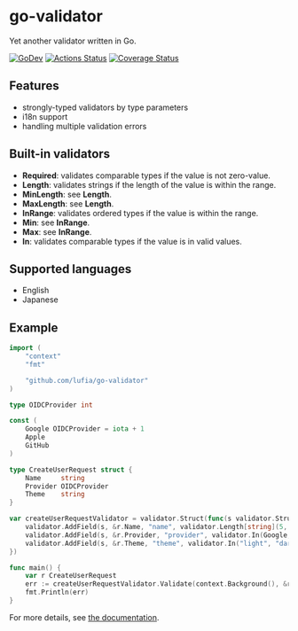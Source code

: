 # go-validator
Yet another validator written in Go.

[![GoDev][godev-image]][godev-url]
[![Actions Status][actions-image]][actions-url]
[![Coverage Status][coveralls-image]][coveralls-url]

## Features

* strongly-typed validators by type parameters
* i18n support
* handling multiple validation errors

## Built-in validators

* **Required**: validates comparable types if the value is not zero-value.
* **Length**: validates strings if the length of the value is within the range.
* **MinLength**: see **Length**.
* **MaxLength**: see **Length**.
* **InRange**: validates ordered types if the value is within the range.
* **Min**: see **InRange**.
* **Max**: see **InRange**.
* **In**: validates comparable types if the value is in valid values.

## Supported languages

* English
* Japanese

## Example

```go
import (
	"context"
	"fmt"

	"github.com/lufia/go-validator"
)

type OIDCProvider int

const (
	Google OIDCProvider = iota + 1
	Apple
	GitHub
)

type CreateUserRequest struct {
	Name     string
	Provider OIDCProvider
	Theme    string
}

var createUserRequestValidator = validator.Struct(func(s validator.StructRule, r *CreateUserRequest) {
	validator.AddField(s, &r.Name, "name", validator.Length[string](5, 20))
	validator.AddField(s, &r.Provider, "provider", validator.In(Google, Apple, GitHub))
	validator.AddField(s, &r.Theme, "theme", validator.In("light", "dark"))
})

func main() {
	var r CreateUserRequest
	err := createUserRequestValidator.Validate(context.Background(), &r)
	fmt.Println(err)
}
```

For more details, see [the documentation][godev-url].

[godev-image]: https://pkg.go.dev/badge/github.com/lufia/go-validator
[godev-url]: https://pkg.go.dev/github.com/lufia/go-validator
[actions-image]: https://github.com/lufia/go-validator/workflows/Test/badge.svg?branch=main
[actions-url]: https://github.com/lufia/go-validator/actions?workflow=Test
[coveralls-image]: https://coveralls.io/repos/github/lufia/go-validator/badge.svg
[coveralls-url]: https://coveralls.io/github/lufia/go-validator
